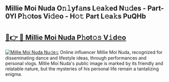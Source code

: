 ## Millie Moi Nuda O𝚗𝚕yf𝚊ns L𝚎a𝚔ed N𝚞𝚍es - Part-0Yl P𝚑𝚘tos Vi𝚍𝚎o - H𝚘𝚝 Part L𝚎a𝚔s PuQHb

# <h2><a href="http://kfb7rb.oniu.top/?m=Millie+Moi+Nuda">🔗👉 🔴 Millie Moi Nuda P𝚑ot𝚘𝚜 V𝚒d𝚎o</a></h2>

[![Millie Moi Nuda Nu𝚍e𝚜](https://i.imgur.com/0qMVB7G.gif)](http://kfb7rb.oniu.top/?m=Millie+Moi+Nuda)
Online influencer Millie Moi Nuda, recognized for disseminating dance and lifestyle ideas, through performances and personal vlogs. Millie Moi Nuda's public image is marked by its friendly and relatable nature, but the mysteries of his personal life remain a tantalizing enigma.  
